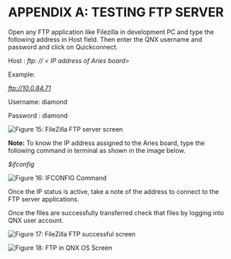 # APPENDIX A: TESTING FTP SERVER

Open any FTP application like Filezilla in development PC and type the following address in Host field. Then enter the QNX username and password and click on Quickconnect.

Host : _ftp: // < IP address of Aries board>_&#x20;

Example:&#x20;

_ftp://10.0.84.71_

Username: diamond

Password : diamond

![Figure 15: FileZilla FTP server screen](broken-reference)

**Note:** To know the IP address assigned to the Aries board, type the following command in terminal as shown in the image below.

_$ifconfig_

![Figure 16: IFCONFIG Command](broken-reference)

Once the IP status is active, take a note of the address to connect to the FTP server applications.

Once the files are successfully transferred check that files by logging into QNX user account.

![Figure 17: FileZilla FTP successful screen](broken-reference)

![Figure 18: FTP in QNX OS Screen](broken-reference)
